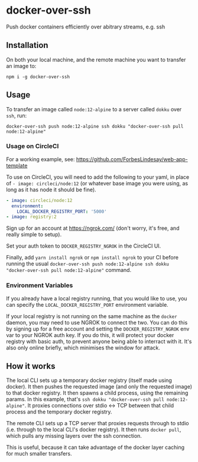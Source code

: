 # docker-over-ssh

Push docker containers efficiently over abitrary streams, e.g. ssh

## Installation

On both your local machine, and the remote machine you want to transfer an image to:

```
npm i -g docker-over-ssh
```

## Usage

To transfer an image called `node:12-alpine` to a server called `dokku` over `ssh`, run:

```
docker-over-ssh push node:12-alpine ssh dokku "docker-over-ssh pull node:12-alpine"
```

### Usage on CircleCI

For a working example, see: https://github.com/ForbesLindesay/web-app-template

To use on CircleCI, you will need to add the following to your yaml, in place of `- image: circleci/node:12` (or whatever base image you were using, as long as it has node it should be fine).

```yaml
- image: circleci/node:12
  environment:
    LOCAL_DOCKER_REGISTRY_PORT: '5000'
- image: registry:2
```

Sign up for an account at https://ngrok.com/ (don't worry, it's free, and really simple to setup).

Set your auth token to `DOCKER_REGISTRY_NGROK` in the CircleCI UI.

Finally, add `yarn install ngrok` or `npm install ngrok` to your CI before running the usual `docker-over-ssh push node:12-alpine ssh dokku "docker-over-ssh pull node:12-alpine"` command.

### Environment Variables

If you already have a local registry running, that you would like to use, you can specify the `LOCAL_DOCKER_REGISTRY_PORT` environment variable.

If your local registry is not running on the same machine as the `docker` daemon, you may need to use NGROK to connect the two. You can do this by signing up for a free account and setting the `DOCKER_REGISTRY_NGROK` env var to your NGROK auth key. If you do this, it will protect your docker registry with basic auth, to prevent anyone being able to interract with it. It's also only online briefly, which minimises the window for attack.

## How it works

The local CLI sets up a temporary docker registry (itself made using docker). It then pushes the requested image (and only the requested image) to that docker registry. It then spawns a child process, using the remaining params. In this example, that's `ssh dokku "docker-over-ssh pull node:12-alpine"`. It proxies connections over stdio <-> TCP between that child process and the temporary docker registry.

The remote CLI sets up a TCP server that proxies requests through to stdio (i.e. through to the local CLI's docker registry). It then runs `docker pull`, which pulls any missing layers over the ssh connection.

This is useful, because it can take advantage of the docker layer caching for much smaller transfers.
